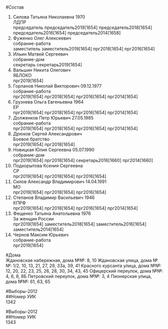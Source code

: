 #Состав  
1. Силова Татьяна Николаевна 1970  
    ЛДПР  
    председатель председатель2019[1654] председатель2018[1654] председатель2016[1654] председатель2014[1658]  
2. Фуженко Олег Алексеевич  
    собрание-работа  
    заместитель заместитель2019[1654] прг2018[1654] прг2016[1654]  
3. Ильин Матвей Сергеевич  
    собрание-дом  
    секретарь секретарь2019[1654]  
4. Вальшин Никита Олегович  
    ЯБЛОКО  
    прг2019[1654]  
5. Горланов Николай Викторович 09.12.1977  
    собрание-работа  
    прг2019[1654] прг2018[1654] прг2016[1654] прг2014[1654]  
6. Грузнева Ольга Евгеньевна 1964  
    ЕР  
    прг2019[1654] прг2018[1654] прг2016[1654] прг2014[1654]  
7. Долженков Петр Юрьевич 27.05.1985  
    собрание-работа  
    прг2019[1654] прг2018[1654] прг2016[1654] прг2014[1654]  
8. Дрюков Сергей Александрович  
    Боевое братство  
    прг2019[1654] прг2018[1654]  
9. Новицкая Юлия Сергеевна 05.07.1990  
    собрание-дом  
    прг2019[1654] прг2018[1654] секретарь2016[1660] прг2014[1660]  
10. Подкорытова Ксения Сергеевна  
    СР  
    прг2019[1654] прг2018[1654] прг2016[1654]  
11. Силов Александр Владимирович 14.04.1991  
    МО  
    прг2019[1654] прг2018[1654] прг2016[1654]  
12. Степанов Владимир Васильевич 1946  
    КПРФ  
    прг2019[1654] прг2018[1654] прг2016[1654] прг2014[1654]  
13. Фещенко Татьяна Анатольевна 1976  
    За женщин России  
    прг2019[1654] заместитель2018[1654] заместитель2016[1654] заместитель2014[1654]  
14. Чернов Максим Юрьевич  
    собрание-работа  
    прг2019[1654]  
  
#Дома  
Ждановская набережная, дома №№: 8, 10 Ждановская улица, дома №№: 1/2, 10, 13, 21, 27, 29, 33а, 39, 41 Красного курсанта улица, дома №№: 12, 20, 22, 23, 25, 26, 28, 30, 34, 43, 45 Офицерский переулок, дома №№: 4, 6, 8, 8Б Петровский переулок, дома №№: 3, 4 Пионерская улица, дома №№: 61, 63, 65  
  
#Выборы-2012  
##Номер УИК  
1342  
  
#Выборы-2012  
##Номер УИК  
1343  
